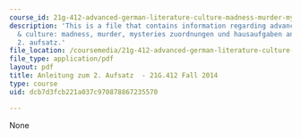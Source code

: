 ```yaml
---
course_id: 21g-412-advanced-german-literature-culture-madness-murder-mysteries-fall-2014
description: 'This is a file that contains information regarding advanced german literature
  & culture: madness, murder, mysteries zuordnungen und hausaufgaben anleitung zum
  2. aufsatz.'
file_location: /coursemedia/21g-412-advanced-german-literature-culture-madness-murder-mysteries-fall-2014/dcb7d3fcb221a037c970878867235570_MIT21G_412F14_physiker.pdf
file_type: application/pdf
layout: pdf
title: Anleitung zum 2. Aufsatz  - 21G.412 Fall 2014
type: course
uid: dcb7d3fcb221a037c970878867235570

---
```

None